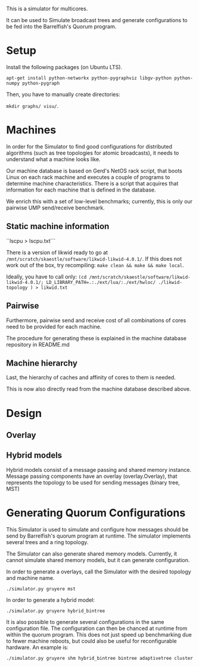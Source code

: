This is a simulator for multicores.

It can be used to Simulate broadcast trees and generate configurations
to be fed into the Barrelfish's Quorum program.

# Setup

Install the following packages (on Ubuntu LTS).

```apt-get install python-networkx python-pygraphviz libgv-python python-numpy python-pygraph```

Then, you have to manually create directories:

```mkdir graphs/ visu/```.

# Machines

In order for the Simulator to find good configurations for distributed
algorithms (such as tree topologies for atomic broadcasts), it needs
to understand what a machine looks like.

Our machine database is based on Gerd's NetOS rack script, that boots
Linux on each rack machine and executes a couple of programs to
determine machine characteristics. There is a script that acquires
that information for each machine that is defined in the database.

We enrich this with a set of low-level benchmarks; currently, this is
only our pairwise UMP send/receive benchmark.

## Static machine information

``lscpu > lscpu.txt```

There is a version of likwid ready to go at `/mnt/scratch/skaestle/software/likwid-likwid-4.0.1/`.
If this does not work out of the box, try recompiling: `make clean && make && make local`.

Ideally, you have to call only:
```(cd /mnt/scratch/skaestle/software/likwid-likwid-4.0.1/; LD_LIBRARY_PATH=.:./ext/lua/:./ext/hwloc/ ./likwid-topology ) > likwid.txt```


## Pairwise

Furthermore, pairwise send and receive cost of all combinations of
cores need to be provided for each machine.

The procedure for generating these is explained in the machine
database repository in README.md


## Machine hierarchy

Last, the hierarchy of caches and affinity of cores to them is needed.

This is now also directly read from the machine database described
above.

# Design

## Overlay

## Hybrid models

Hybrid models consist of a message passing and shared memory
instance. Message passing components have an overlay
(overlay.Overlay), that represents the topology to be used for sending
messages (binary tree, MST)

# Generating Quorum Configurations

This Simulator is used to simulate and configure how messages should
be send by Barrelfish's quorum program at runtime. The simulator
implements several trees and a ring topology.

The Simulator can also generate shared memory models. Currently, it
cannot simulate shared memory models, but it can generate
configuration.

In order to generate a overlays, call the Simulator with the desired
topology and machine name.

```./simulator.py gruyere mst```

In order to generate a hybrid model:

```./simulator.py gruyere hybrid_bintree```

It is also possible to generate several configurations in the same
configuration file. The configuration can then be chanced at runtime
from within the quorum program. This does not just speed up
benchmarking due to fewer machine reboots, but could also be useful
for reconfigurable hardware. An example is:

```./simulator.py gruyere shm hybrid_bintree bintree adaptivetree cluster```
